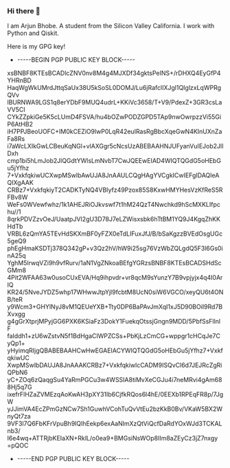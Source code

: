 ### Hi there 👋

<!--
**abhobe/abhobe** is a ✨ _special_ ✨ repository because its `README.md` (this file) appears on your GitHub profile.

Here are some ideas to get you started:
-->
I am Arjun Bhobe. A student from the Silicon Valley California.
I work with Python and Qiskit. 

Here is my GPG key!
- -----BEGIN PGP PUBLIC KEY BLOCK-----

xsBNBF8KTEsBCADlcZNV0nv8M4g4MJXDf34gktsPeINS+/rDHXQ4EyGfP4YHRnBD
HaqWgWkUMrdJttqSaUx38U5kSoSL0DOMJ/Lu6jRafclIXJgl1QIglzxLqWPRgQVv
lBURNWA9LGS1q8erYDbF9MUQ4udrL+KKiVc3658/T+V9/PdexZ+3GR3csLaVV5CI
CYkZZpkiGe5K5cLUmD4FSVA/hu4bOZwPODZGPD5TAp9nwOwrpzzVi55GiP6AtHB2
iH7PPJBeoUOFC+IM0kCEZiO9lwP0LqR42euIRasRgBbcXqeGwN4KInUXnZaFa8Rs
i7aWcLXIkGwLCBeuKqNGl+vlAXGgr5cNcsUzABEBAAHNJUFyanVuIEJob2JlIDxh
cmp1bi5hLmJob2JlQGdtYWlsLmNvbT7CwJQEEwEIAD4WIQTQGdG5oHEbGu5jYfhz
7+VxkfqkiwUCXwpMSwIbAwUJA8JnAAULCQgHAgYVCgkICwIEFgIDAQIeAQIXgAAK
CRBz7+VxkfqkiyT2CADKTyNQ4VBIyfz49Pzox85S8KxwHMYHesVzKfReS5RFBv8W
WeFs0WVewfwhz/1k1AHEJRiOJkvswf7t1hM24QzT4Nwchkd9hScMXKLIfpchu//1
8qrkPDVZzvOeJ/UaatpJVI2gU3D78J7eLZWisxsbk6hTtBM1YQ9J4KgqZhKKHdTb
VRBL6zQmYA5TEvHdSKXmBF0yFZX0eTdLIFuxJfJ/B/bSaKgzzBVEdOsgUGc5geQ9
phEgHmaKSDTj378Q342gP+v3Qz2hV/hW9i25sg76VzWbZQLgdQ5F3l6Gs0inA25q
YghM5lrwqVZi9h9vfRurv/1aN1VgZNkoaBEfgYGRzsBNBF8KTEsBCADSHdScGMm8
4Pit2WFAA63w0usoCUxEVA/Hq9ihpvdr+vr8qcM9sYunzY7B9vpjyjx4q4I0ArIQ
KR24/5NveJYDZ5whp17WHwwJtpYjl9fcbtM8UcN0siW6VGCO/xeyQU6t4ONB/teR
y9Wcm3+GHYlNyJ8vM1QEUeYXB+Tty0DP6BaPAvJmXqI1xJ5D90BOiI9Rd7BXvxgg
g4gGrXtprjMPyjGG6PXK6KSiaFz3DokY1FuekqOtssjGngn9MDD/5PbfSsFllnlF
faIddh1+zU6wZstvN5f1BdHgaCIWPZCSs+PbKjLzCmCG+wppgr1cHCqJe7CyQp1+
yHyimqRIjgQBABEBAAHCwHwEGAEIACYWIQTQGdG5oHEbGu5jYfhz7+VxkfqkiwUC
XwpMSwIbDAUJA8JnAAAKCRBz7+VxkfqkiwlcCADM9ISQvCl6d7JEJRcZgRiQPbN6
yC+ZOq6zQaqgSu4YaRmPGCu3w4WSSIA8tiMvXeCGJu4i7neMRvi4gAm688Hj5q7G
ixefrFlHZaZVMEzqAoKwAH3pXY31lb6CjfkRQos6l4hE/0EEXb1RPEqFR8p/7JgW
yJJimVA4EcZPmGzNCw7Sh1GuwhVCohTuQvVtEu2bzKkB0Bv/VKaW5BX2WnyQt7za
9VF3l7Q6FbKFrVpuBh9lQIhEekp6exAaNlmXzQtViQcfDaRdYOxWJd3TCKALnb3/
I6e4wq+ATTRjbKEIaXN+RklL/o0ea9+BMGsiNsWOp8IIm8aZEyCz3jZ7nxgy
=pQOC
- -----END PGP PUBLIC KEY BLOCK-----
